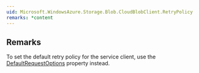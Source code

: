 ```yaml
---  
uid: Microsoft.WindowsAzure.Storage.Blob.CloudBlobClient.RetryPolicy  
remarks: *content  
---  
```

  
## Remarks  
 To set the default retry policy for the service client, use the [DefaultRequestOptions](assetId:///P:Microsoft.WindowsAzure.Storage.Blob.CloudBlobClient.DefaultRequestOptions?qualifyHint=False&autoUpgrade=True) property instead.